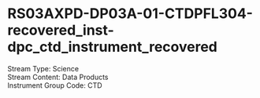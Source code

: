 # RS03AXPD-DP03A-01-CTDPFL304-recovered_inst-dpc_ctd_instrument_recovered

Stream Type: Science<br>
Stream Content: Data Products<br>
Instrument Group Code: CTD<br>
